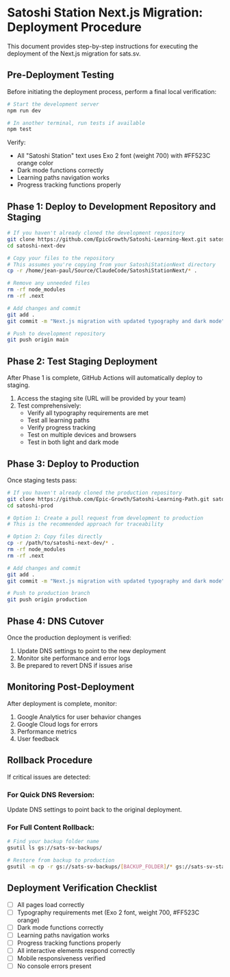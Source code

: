 # Satoshi Station Next.js Migration: Deployment Procedure

This document provides step-by-step instructions for executing the deployment of the Next.js migration for sats.sv.

## Pre-Deployment Testing

Before initiating the deployment process, perform a final local verification:

```bash
# Start the development server
npm run dev

# In another terminal, run tests if available
npm test
```

Verify:
- All "Satoshi Station" text uses Exo 2 font (weight 700) with #FF523C orange color
- Dark mode functions correctly
- Learning paths navigation works
- Progress tracking functions properly

## Phase 1: Deploy to Development Repository and Staging

```bash
# If you haven't already cloned the development repository
git clone https://github.com/EpicGrowth/Satoshi-Learning-Next.git satoshi-next-dev
cd satoshi-next-dev

# Copy your files to the repository
# This assumes you're copying from your SatoshiStationNext directory
cp -r /home/jean-paul/Source/ClaudeCode/SatoshiStationNext/* .

# Remove any unneeded files
rm -rf node_modules
rm -rf .next

# Add changes and commit
git add .
git commit -m "Next.js migration with updated typography and dark mode"

# Push to development repository
git push origin main
```

## Phase 2: Test Staging Deployment

After Phase 1 is complete, GitHub Actions will automatically deploy to staging.

1. Access the staging site (URL will be provided by your team)
2. Test comprehensively:
   - Verify all typography requirements are met
   - Test all learning paths
   - Verify progress tracking
   - Test on multiple devices and browsers
   - Test in both light and dark mode

## Phase 3: Deploy to Production

Once staging tests pass:

```bash
# If you haven't already cloned the production repository
git clone https://github.com/Epic-Growth/Satoshi-Learning-Path.git satoshi-prod
cd satoshi-prod

# Option 1: Create a pull request from development to production
# This is the recommended approach for traceability

# Option 2: Copy files directly
cp -r /path/to/satoshi-next-dev/* .
rm -rf node_modules
rm -rf .next

# Add changes and commit
git add .
git commit -m "Next.js migration with updated typography and dark mode"

# Push to production branch
git push origin production
```

## Phase 4: DNS Cutover

Once the production deployment is verified:

1. Update DNS settings to point to the new deployment
2. Monitor site performance and error logs
3. Be prepared to revert DNS if issues arise

## Monitoring Post-Deployment

After deployment is complete, monitor:

1. Google Analytics for user behavior changes
2. Google Cloud logs for errors
3. Performance metrics
4. User feedback

## Rollback Procedure

If critical issues are detected:

### For Quick DNS Reversion:

Update DNS settings to point back to the original deployment.

### For Full Content Rollback:

```bash
# Find your backup folder name
gsutil ls gs://sats-sv-backups/

# Restore from backup to production
gsutil -m cp -r gs://sats-sv-backups/[BACKUP_FOLDER]/* gs://sats-sv-static/
```

## Deployment Verification Checklist

- [ ] All pages load correctly
- [ ] Typography requirements met (Exo 2 font, weight 700, #FF523C orange)
- [ ] Dark mode functions correctly
- [ ] Learning paths navigation works
- [ ] Progress tracking functions properly
- [ ] All interactive elements respond correctly
- [ ] Mobile responsiveness verified
- [ ] No console errors present
